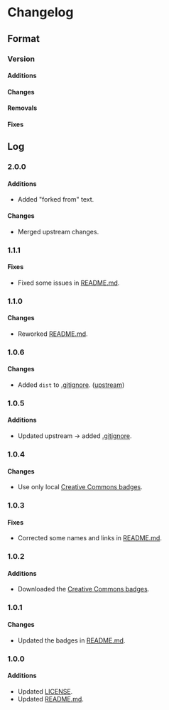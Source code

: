 # Changelog

## Format

### Version

#### Additions

#### Changes

#### Removals

#### Fixes

## Log

### 2.0.0

#### Additions

- Added "forked from" text.

#### Changes

- Merged upstream changes.

### 1.1.1

#### Fixes

- Fixed some issues in [README.md](./README.md).

### 1.1.0

#### Changes

- Reworked [README.md](./README.md).

### 1.0.6

#### Changes

- Added `dist` to [.gitignore](./.gitignore). ([upstream](https://github.com/EsotericTemplates/template-repository))

### 1.0.5

#### Additions

- Updated upstream $\rightarrow$ added [.gitignore](./.gitignore).

### 1.0.4

#### Changes

- Use only local [Creative Commons badges](./.assets/images/icons/cc/).

### 1.0.3

#### Fixes

- Corrected some names and links in [README.md](./README.md).

### 1.0.2

#### Additions

- Downloaded the [Creative Commons badges](./.assets/images/icons/cc/).

### 1.0.1

#### Changes

- Updated the badges in [README.md](./README.md).

### 1.0.0

#### Additions

- Updated [LICENSE](./LICENSE).
- Updated [README.md](./README.md).
